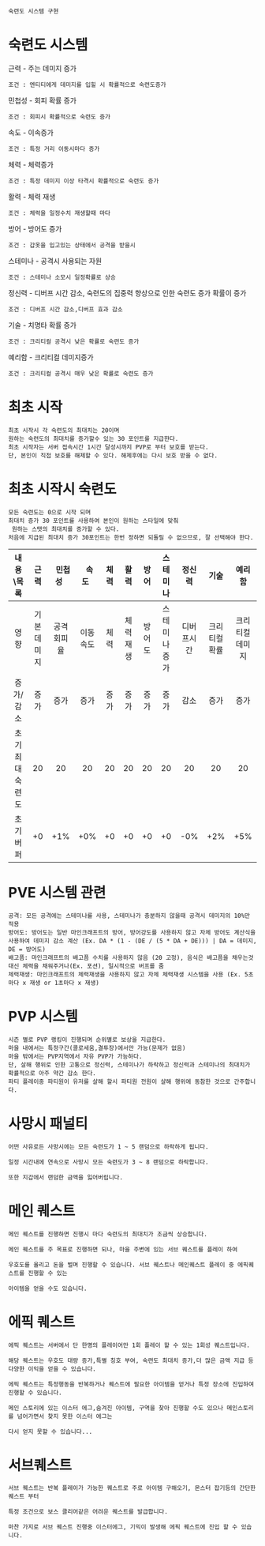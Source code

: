```숙련도 시스템 구현```
# 숙련도 시스템
근력 - 주는 데미지 증가
```
조건 : 엔티티에게 데미지를 입힐 시 확률적으로 숙련도증가
```
민첩성 - 회피 확률 증가
```
조건 : 회피시 확률적으로 숙련도 증가
```
속도 - 이속증가
```
조건 : 특정 거리 이동시마다 증가
```
체력 - 체력증가
```
조건 : 특정 데미지 이상 타격시 확률적으로 숙련도 증가
```
활력 - 체력 재생 
```
조건 : 체력을 일정수치 재생할때 마다
```
방어 - 방어도 증가
```
조건 : 갑옷을 입고있는 상태에서 공격을 받을시
```
스테미나 - 공격시 사용되는 자원
```
조건 : 스테미나 소모시 일정확률로 상승
```

정신력 - 디버프 시간 감소, 숙련도의 집중력 향상으로 인한 숙련도 증가 확률이 증가
```
조건 : 디버프 시간 감소,디버프 효과 감소
```

기술 - 치명타 확률 증가
```
조건 : 크리티컬 공격시 낮은 확률로 숙련도 증가
```

예리함 - 크리티컬 데미지증가
```
조건 : 크리티컬 공격시 매우 낮은 확률로 숙련도 증가
```

# 최초 시작
```
최초 시작시 각 숙련도의 최대치는 20이며
원하는 숙련도의 최대치를 증가할수 있는 30 포인트를 지급한다.
최초 시작자는 서버 접속시간 1시간 달성시까지 PVP로 부터 보호를 받는다.
단, 본인이 직접 보호를 해제할 수 있다. 해제후에는 다시 보호 받을 수 없다.
```

# 최초 시작시 숙련도
```
모든 숙련도는 0으로 시작 되며
최대치 증가 30 포인트를 사용하여 본인이 원하는 스타일에 맞춰
 원하는 스탯의 최대치를 증가할 수 있다.
처음에 지급된 최대치 증가 30포인트는 한번 정하면 되돌릴 수 없으므로, 잘 선택해야 한다.
```
내용\목록|근력|&nbsp;&nbsp;민첩성&nbsp;&nbsp;|&nbsp;&nbsp;속도&nbsp;&nbsp;|체력|활력|방어|스테미나|정신력|기술|예리함
:-------:|:--:|:----:|:--:|:--:|:--:|:--:|:-----:|:----:|:---:|:-----:
영향|기본 데미지|공격 회피율|이동 속도|체력|체력 재생|방어도|스테미나증가|디버프시간|크리티컬 확률|크리티컬 데미지
증가/감소|증가|증가|증가|증가|증가|증가|증가|감소|증가|증가
초기 최대숙련도|20|20|20|20|20|20|20|20|20|20
초기 버퍼|+0|+1%|+0%|+0|+0|+0|+0|-0%|+2%|+5%|

# PVE 시스템 관련
```
공격: 모든 공격에는 스테미나를 사용, 스테미나가 충분하지 않을때 공격시 데미지의 10%만 적용
방어도: 방어도는 일반 마인크래프트의 방어, 방어강도를 사용하지 않고 자체 방어도 계산식을 사용하여 데미지 감소 계산 (Ex. DA * (1 - (DE / (5 * DA + DE))) | DA = 데미지, DE = 방어도)
배고픔: 마인크래프트의 배고픔 수치를 사용하지 않음 (20 고정), 음식은 배고픔을 채우는것 대신 체력을 채워주거나(Ex. 포션), 일시적으로 버프를 줌 
체력재생: 마인크래프트의 체력재생을 사용하지 않고 자체 체력재생 시스템을 사용 (Ex. 5초마다 x 재생 or 1초마다 x 재생)
```

# PVP 시스템
```
시즌 별로 PVP 랭킹이 진행되며 순위별로 보상을 지급한다.
마을 내에서는 특정구간(콜로세움,결투장)에서만 가능(문제가 없음)
마을 밖에서는 PVP지역에서 자유 PVP가 가능하다.
단, 살해 행위로 인한 고통으로 정신력, 스테미나가 하락하고 정신력과 스테미나의 최대치가 확률적으로 아주 약간 감소 한다.
파티 플레이중 파티원이 유저를 살해 할시 파티원 전원이 살해 행위에 동참한 것으로 간주합니다.
```
# 사망시 패널티
```
어떤 사유로든 사망시에는 모든 숙련도가 1 ~ 5 랜덤으로 하락하게 됩니다.

일정 시간내에 연속으로 사망시 모든 숙련도가 3 ~ 8 랜덤으로 하락합니다.

또한 지갑에서 랜덤한 금액을 잃어버립니다.
```

# 메인 퀘스트
```
메인 퀘스트를 진행하면 진행시 마다 숙련도의 최대치가 조금씩 상승합니다.

메인 퀘스트를 주 목표로 진행하면 되나, 마을 주변에 있는 서브 퀘스트를 플레이 하여

우호도를 올리고 돈을 벌며 진행할 수 있습니다. 서브 퀘스트나 메인퀘스트 플레이 중 에픽퀘스트를 진행할 수 있는

아이템을 얻을 수도 있습니다.
```
# 에픽 퀘스트
```
에픽 퀘스트는 서버에서 단 한명의 플레이어만 1회 플레이 할 수 있는 1회성 퀘스트입니다.

해당 퀘스트는 우호도 대량 증가,특별 칭호 부여, 숙련도 최대치 증가,더 많은 금액 지급 등 다양한 이익을 얻을 수 있습니다.

에픽 퀘스트는 특정행동을 반복하거나 퀘스트에 필요한 아이템을 얻거나 특정 장소에 진입하여 진행할 수 있습니다.

메인 스토리에 있는 이스터 에그,숨겨진 아이템, 구역을 찾아 진행할 수도 있으나 메인스토리를 넘어가면서 찾지 못한 이스터 에그는

다시 얻지 못할 수 있습니다...
```
# 서브퀘스트
```
서브 퀘스트는 반복 플레이가 가능한 퀘스트로 주로 아이템 구해오기, 몬스터 잡기등의 간단한 퀘스트 부터

특정 조건으로 보스 클리어같은 어려운 퀘스트를 발급합니다.

마찬 가지로 서브 퀘스트 진행중 이스터에그, 기믹이 발생해 에픽 퀘스트에 진입 할 수 있습니다.

```
